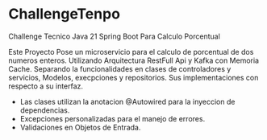 # ChallengeTenpo
Challenge Tecnico Java 21 Spring Boot Para Calculo Porcentual


Este Proyecto Pose un microservicio para el calculo de porcentual de dos numeros enteros.
Utilizando Arquitectura RestFull Api y Kafka con Memoria Cache.
Separando la funcionalidades en clases de controladores y servicios, Modelos, execpciones y repositorios.
Sus implementaciones con respecto a su interfaz.

* Las clases utilizan la anotacion @Autowired para la inyeccion de dependencias.
* Excepciones personalizadas para el manejo de errores.
* Validaciones en Objetos de Entrada.
